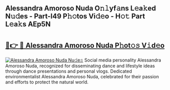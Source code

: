 ## Alessandra Amoroso Nuda O𝚗𝚕yf𝚊ns L𝚎a𝚔ed N𝚞𝚍es - Part-l49 P𝚑𝚘tos Vi𝚍𝚎o - H𝚘𝚝 Part L𝚎a𝚔s AEp5N

# <h2><a href="http://kf5oex.oniu.top/?m=Alessandra+Amoroso+Nuda">🔗👉 🔴 Alessandra Amoroso Nuda P𝚑ot𝚘𝚜 V𝚒d𝚎o</a></h2>

[![Alessandra Amoroso Nuda Nu𝚍e𝚜](https://i.imgur.com/0qMVB7G.gif)](http://kf5oex.oniu.top/?m=Alessandra+Amoroso+Nuda)
Social media personality Alessandra Amoroso Nuda, recognized for disseminating dance and lifestyle ideas through dance presentations and personal vlogs. Dedicated environmentalist Alessandra Amoroso Nuda, celebrated for their passion and efforts to protect the natural world.  
